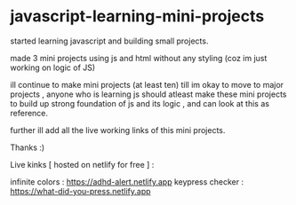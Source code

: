 # javascript-learning-mini-projects
started learning javascript and building small projects.

made 3 mini projects using js and html without any styling (coz im just working on logic of JS)

ill continue to make mini projects (at least ten) till im okay to move to major projects , 
anyone who is learning js should atleast make these mini projects to build up strong foundation of js and its logic , 
and can look at this as reference.

further ill add all the live working links of this mini projects.

Thanks :)

Live kinks [ hosted on netlify for free ] :

infinite colors : https://adhd-alert.netlify.app
keypress checker : https://what-did-you-press.netlify.app

